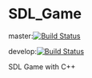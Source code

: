 # SDL_Game

master:[![Build Status](https://travis-ci.org/katsuobushiFPGA/SDL_Game.svg?branch=master)](https://travis-ci.org/katsuobushiFPGA/SDL_Game)

develop:[![Build Status](https://travis-ci.org/katsuobushiFPGA/SDL_Game.svg?branch=develop)](https://travis-ci.org/katsuobushiFPGA/SDL_Game)


SDL Game with C++
